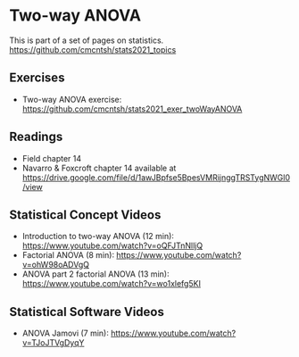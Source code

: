 # Two-way ANOVA

This is part of a set of pages on statistics. https://github.com/cmcntsh/stats2021_topics

## Exercises

* Two-way ANOVA exercise: https://github.com/cmcntsh/stats2021_exer_twoWayANOVA

## Readings

* Field chapter 14
* Navarro & Foxcroft chapter 14 available at https://drive.google.com/file/d/1awJBpfse5BpesVMRijnggTRSTygNWGl0/view

## Statistical Concept Videos

* Introduction to two-way ANOVA (12 min): https://www.youtube.com/watch?v=oQFJTnNlljQ
* Factorial ANOVA (8 min): https://www.youtube.com/watch?v=ohW98oADVgQ
* ANOVA part 2 factorial ANOVA (13 min): https://www.youtube.com/watch?v=wo1xlefg5KI

## Statistical Software Videos

* ANOVA Jamovi (7 min): https://www.youtube.com/watch?v=TJoJTVgDyqY
